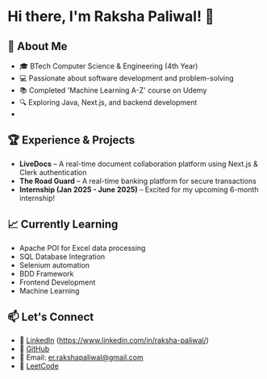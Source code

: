 # Hi there, I'm Raksha Paliwal! 👋

## 🚀 About Me
- 🎓 BTech Computer Science & Engineering (4th Year)
- 💻 Passionate about software development and problem-solving
- 📚 Completed 'Machine Learning A-Z' course on Udemy
- 🔍 Exploring Java, Next.js, and backend development
- 

## 🏆 Experience & Projects
- **LiveDocs** – A real-time document collaboration platform using Next.js & Clerk authentication
- **The Road Guard** – A real-time banking platform for secure transactions
- **Internship (Jan 2025 - June 2025)** – Excited for my upcoming 6-month internship!

## 📈 Currently Learning
- Apache POI for Excel data processing
- SQL Database Integration
- Selenium automation 
- BDD Framework
- Frontend Development
- Machine Learning

## 📫 Let's Connect
- 💼 [LinkedIn](#) (https://www.linkedin.com/in/raksha-paliwal/)
- 📂 [GitHub](https://github.com/heyraksha)
- 📧 Email: er.rakshapaliwal@gmail.com
- 🔗 [LeetCode](https://leetcode.com/u/raksha_paliwal/)

